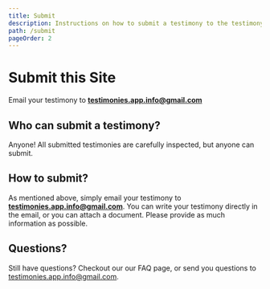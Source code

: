 ```yaml
---
title: Submit
description: Instructions on how to submit a testimony to the testimony app.
path: /submit
pageOrder: 2
---
```


# Submit this Site

Email your testimony to <strong>testimonies.app.info@gmail.com</strong>

## Who can submit a testimony?

Anyone! All submitted testimonies are carefully inspected, but anyone can submit. 

## How to submit?

As mentioned above, simply email your testimony to <strong>testimonies.app.info@gmail.com</strong>. You can write your testimony directly in the email, or you can attach a document. Please provide as much information as possible.

## Questions?

Still have questions? Checkout our our FAQ page, or send you questions to testimonies.app.info@gmail.com.
